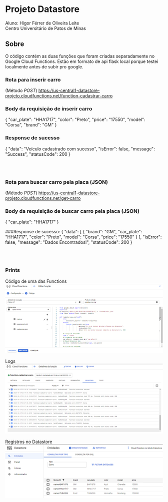 # Projeto Datastore
Aluno: Higor Férrer de Oliveira Leite<br>
Centro Universitário de Patos de Minas


## Sobre
O código contém as duas funções que foram criadas separadamente no Google Cloud Functions. Estão em formato de api flask local porque testei localmente antes de subir pro google.
### Rota para inserir carro
(Método *POST*) https://us-central1-datastore-projeto.cloudfunctions.net/function-cadastrar-carro

### Body da requisição de inserir carro
{
	"car_plate": "HHA1717",
	"color": "Preto",
	"price": "17550",
	"model": "Corsa",
	"brand": "GM"
}

### Response de sucesso
{
    "data": "Veículo cadastrado com sucesso",
    "isError": false,
    "message": "Success",
    "statusCode": 200
}

<br><br>
### Rota para buscar carro pela placa (JSON)
(Método *POST*) https://us-central1-datastore-projeto.cloudfunctions.net/get-carro

### Body da requisição de buscar carro pela placa (JSON)
{
	"car_plate": "HHA1717"
}

###Response de sucesso:
{
    "data": [
        {
            "brand": "GM",
            "car_plate": "HHA1717",
            "color": "Preto",
            "model": "Corsa",
            "price": "17550"
        }
    ],
    "isError": false,
    "message": "Dados Encontrados!",
    "statusCode": 200
}

<br><br>
### Prints
Código de uma das Functions
![](function-code.png)

Logs
![](function-logs.png)

Registros no Datastore
![](datastore-registers.png)
